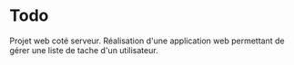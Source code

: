 # Todo
Projet web coté serveur.
Réalisation d'une application web permettant de gérer une liste de tache d'un utilisateur.
